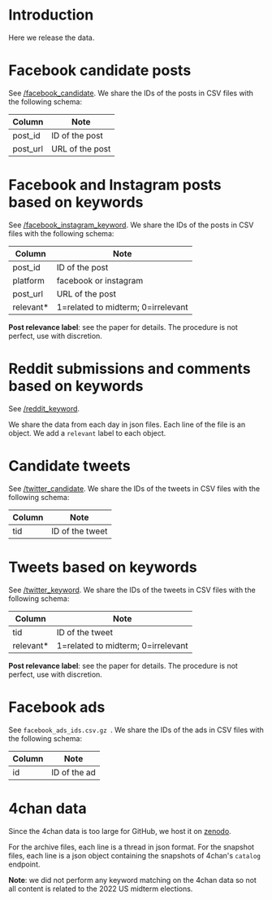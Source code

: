 # Introduction

Here we release the data.

# Facebook candidate posts

See [/facebook_candidate](/facebook_candidate).
We share the IDs of the posts in CSV files with the following schema:

| Column    | Note            |
|-----------|-----------------|
| post_id   | ID of the post  |
| post_url  | URL of the post |

# Facebook and Instagram posts based on keywords

See [/facebook_instagram_keyword](/facebook_instagram_keyword).
We share the IDs of the posts in CSV files with the following schema:

| Column    | Note            |
|-----------|-----------------|
| post_id   | ID of the post  |
| platform  | facebook or instagram |
| post_url  | URL of the post |
| relevant* | 1=related to midterm; 0=irrelevant |

**Post relevance label**: see the paper for details. The procedure is not perfect, use with discretion.

# Reddit submissions and comments based on keywords

See [/reddit_keyword](/reddit_keyword).

We share the data from each day in json files.
Each line of the file is an object.
We add a `relevant` label to each object.

# Candidate tweets

See [/twitter_candidate](/twitter_candidate).
We share the IDs of the tweets in CSV files with the following schema:

| Column    | Note            |
|-----------|-----------------|
| tid       | ID of the tweet |

# Tweets based on keywords

See [/twitter_keyword](/twitter_keyword).
We share the IDs of the tweets in CSV files with the following schema:

| Column    | Note            |
|-----------|-----------------|
| tid       | ID of the tweet |
| relevant* | 1=related to midterm; 0=irrelevant |

**Post relevance label**: see the paper for details. The procedure is not perfect, use with discretion.

# Facebook ads

See `facebook_ads_ids.csv.gz `.
We share the IDs of the ads in CSV files with the following schema:

| Column    | Note            |
|-----------|-----------------|
| id        | ID of the ad |


# 4chan data

Since the 4chan data is too large for GitHub, we host it on [zenodo](https://doi.org/10.5281/zenodo.7546057).

For the archive files, each line is a thread in json format.
For the snapshot files, each line is a json object containing the snapshots of 4chan's `catalog` endpoint.

**Note**: we did not perform any keyword matching on the 4chan data so not all content is related to the 2022 US midterm elections.


